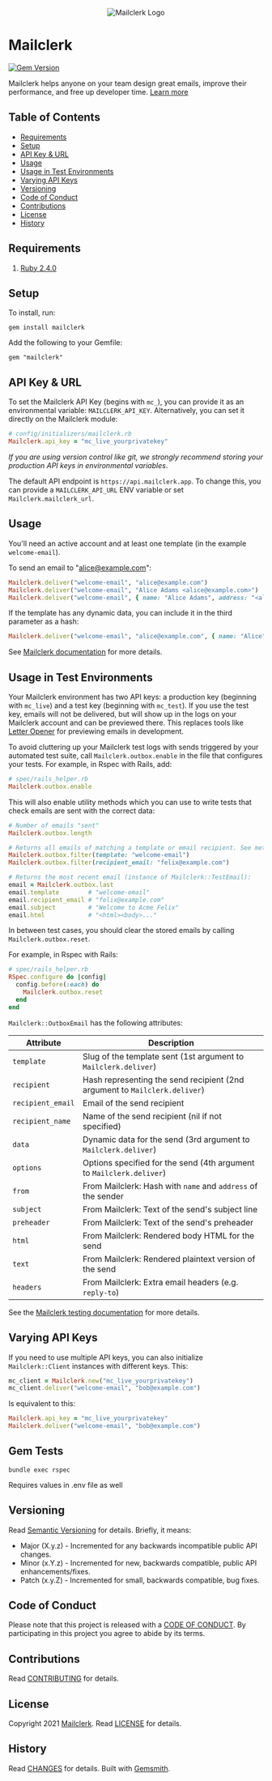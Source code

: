 <p align="center">
  <img src="https://github.com/mailclerk/mailclerk-ruby/blob/main/mailclerk.png?raw=true" alt="Mailclerk Logo"/>
</p>

# Mailclerk

[![Gem Version](https://badge.fury.io/rb/mailclerk.svg)](http://badge.fury.io/rb/mailclerk)

Mailclerk helps anyone on your team design great emails, improve their performance, and free up developer time. [Learn more](https://mailclerk.app/)

<!-- Tocer[start]: Auto-generated, don't remove. -->

## Table of Contents

- [Requirements](#requirements)
- [Setup](#setup)
- [API Key & URL](#api-key--url)
- [Usage](#usage)
- [Usage in Test Environments](#usage-in-test-environments)
- [Varying API Keys](#varying-api-keys)
- [Versioning](#versioning)
- [Code of Conduct](#code-of-conduct)
- [Contributions](#contributions)
- [License](#license)
- [History](#history)

<!-- Tocer[finish]: Auto-generated, don't remove. -->

## Requirements

1. [Ruby 2.4.0](https://www.ruby-lang.org)

## Setup

To install, run:

```
gem install mailclerk
```

Add the following to your Gemfile:

```
gem "mailclerk"
```

## API Key & URL

To set the Mailclerk API Key (begins with `mc_`), you can provide it as an
environmental variable: `MAILCLERK_API_KEY`. Alternatively, you can
set it directly on the Mailclerk module:

```ruby
# config/initializers/mailclerk.rb
Mailclerk.api_key = "mc_live_yourprivatekey"
```

_If you are using version control like git, we strongly recommend storing your
production API keys in environmental variables_.

The default API endpoint is `https://api.mailclerk.app`. To change this, you
can provide a `MAILCLERK_API_URL` ENV variable or set `Mailclerk.mailclerk_url`.

## Usage

You'll need an active account and at least one template (in the example `welcome-email`).

To send an email to "alice@example.com":

```ruby
Mailclerk.deliver("welcome-email", "alice@example.com")
Mailclerk.deliver("welcome-email", "Alice Adams <alice@example.com>")
Mailclerk.deliver("welcome-email", { name: "Alice Adams", address: "<alice@example.com>" })
```

If the template has any dynamic data, you can include it in the third parameter
as a hash:

```ruby
Mailclerk.deliver("welcome-email", "alice@example.com", { name: "Alice" })
```

See [Mailclerk documentation](https://dashboard.mailclerk.app/docs) for more details.

## Usage in Test Environments

Your Mailclerk environment has two API keys: a production key (beginning with `mc_live`)
and a test key (beginning with `mc_test`). If you use the test key, emails will
not be delivered, but will show up in the logs on your Mailclerk account and can be
previewed there. This replaces tools like [Letter Opener](https://github.com/ryanb/letter_opener) for previewing emails in development.

To avoid cluttering up your Mailclerk test logs with sends triggered by your
automated test suite, call `Mailclerk.outbox.enable` in the file that
configures your tests. For example, in Rspec with Rails, add:

```ruby
# spec/rails_helper.rb
Mailclerk.outbox.enable
```

This will also enable utility methods which you can use to write tests that check
emails are sent with the correct data:

```ruby
# Number of emails "sent"
Mailclerk.outbox.length

# Returns all emails of matching a template or email recipient. See method
Mailclerk.outbox.filter(template: "welcome-email")
Mailclerk.outbox.filter(recipient_email: "felix@example.com")

# Returns the most recent email (instance of Mailclerk::TestEmail):
email = Mailclerk.outbox.last
email.template        # "welcome-email"
email.recipient_email # "felix@example.com"
email.subject         # "Welcome to Acme Felix"
email.html            # "<html><body>..."
```

In between test cases, you should clear the stored emails by calling `Mailclerk.outbox.reset`.

For example, in Rspec with Rails:

```ruby
# spec/rails_helper.rb
RSpec.configure do |config|
  config.before(:each) do
    Mailclerk.outbox.reset
  end
end
```

`Mailclerk::OutboxEmail` has the following attributes:

| Attribute         | Description                                                                |
| ----------------- | -------------------------------------------------------------------------- |
| `template`        | Slug of the template sent (1st argument to `Mailclerk.deliver`)            |
| `recipient`       | Hash representing the send recipient (2nd argument to `Mailclerk.deliver`) |
| `recipient_email` | Email of the send recipient                                                |
| `recipient_name`  | Name of the send recipient (nil if not specified)                          |
| `data`            | Dynamic data for the send (3rd argument to `Mailclerk.deliver`)            |
| `options`         | Options specified for the send (4th argument to `Mailclerk.deliver`)       |
| `from`            | From Mailclerk: Hash with `name` and `address` of the sender               |
| `subject`         | From Mailclerk: Text of the send's subject line                            |
| `preheader`       | From Mailclerk: Text of the send's preheader                               |
| `html`            | From Mailclerk: Rendered body HTML for the send                            |
| `text`            | From Mailclerk: Rendered plaintext version of the send                     |
| `headers`         | From Mailclerk: Extra email headers (e.g. `reply-to`)                      |

See the [Mailclerk testing documentation](https://dashboard.mailclerk.app/docs#testing)
for more details.

## Varying API Keys

If you need to use multiple API keys, you can also initialize `Mailclerk::Client`
instances with different keys. This:

```ruby
mc_client = Mailclerk.new("mc_live_yourprivatekey")
mc_client.deliver("welcome-email", "bob@example.com")
```

Is equivalent to this:

```ruby
Mailclerk.api_key = "mc_live_yourprivatekey"
Mailclerk.deliver("welcome-email", "bob@example.com")
```

## Gem Tests

```
bundle exec rspec
```

Requires values in .env file as well

## Versioning

Read [Semantic Versioning](https://semver.org) for details. Briefly, it means:

- Major (X.y.z) - Incremented for any backwards incompatible public API changes.
- Minor (x.Y.z) - Incremented for new, backwards compatible, public API enhancements/fixes.
- Patch (x.y.Z) - Incremented for small, backwards compatible, bug fixes.

## Code of Conduct

Please note that this project is released with a [CODE OF CONDUCT](CODE_OF_CONDUCT.md). By
participating in this project you agree to abide by its terms.

## Contributions

Read [CONTRIBUTING](CONTRIBUTING.md) for details.

## License

Copyright 2021 [Mailclerk](https://mailclerk.app/).
Read [LICENSE](LICENSE.md) for details.

## History

Read [CHANGES](CHANGES.md) for details.
Built with [Gemsmith](https://github.com/bkuhlmann/gemsmith).
